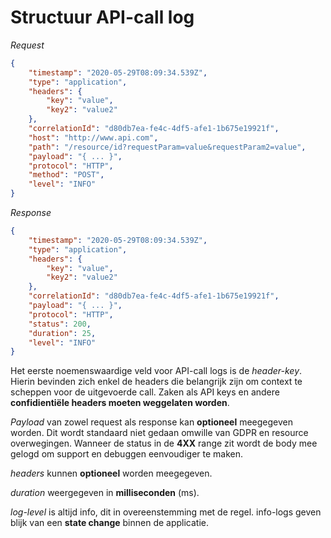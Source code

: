 # Structuur API-call log

*Request*

```json
{
    "timestamp": "2020-05-29T08:09:34.539Z",
    "type": "application",
    "headers": {
        "key": "value",
        "key2": "value2"
    },
    "correlationId": "d80db7ea-fe4c-4df5-afe1-1b675e19921f",
    "host": "http://www.api.com",
    "path": "/resource/id?requestParam=value&requestParam2=value",
    "payload": "{ ... }",
    "protocol": "HTTP",
    "method": "POST",
    "level": "INFO"
}
```

*Response*

```json
{
    "timestamp": "2020-05-29T08:09:34.539Z",
    "type": "application",
    "headers": {
        "key": "value",
        "key2": "value2"
    },
    "correlationId": "d80db7ea-fe4c-4df5-afe1-1b675e19921f",
    "payload": "{ ... }",
    "protocol": "HTTP",
    "status": 200,
    "duration": 25,
    "level": "INFO"
}
```

Het eerste noemenswaardige veld voor API-call logs is de *header-key*. Hierin bevinden zich enkel de headers die belangrijk zijn om context te scheppen voor de uitgevoerde call. Zaken als API keys en andere **confidientiële headers moeten weggelaten worden**.

*Payload* van zowel request als response kan **optioneel** meegegeven worden. Dit wordt standaard niet gedaan omwille van GDPR en resource overwegingen. Wanneer de status in de **4XX** range zit wordt de body mee gelogd om support en debuggen eenvoudiger te maken.

*headers* kunnen **optioneel** worden meegegeven.

*duration* weergegeven in **milliseconden** (ms).

*log-level* is altijd info, dit in overeenstemming met de regel. info-logs geven blijk van een **state change** binnen de applicatie.